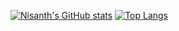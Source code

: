 [![Nisanth's GitHub stats](https://github-readme-stats.vercel.app/api?username=axtro-physx)](https://github.com/axtro-physx/github-readme-stats)
[![Top Langs](https://github-readme-stats.vercel.app/api/top-langs/?username=axtro-physx)](https://github.com/axtro-physx/github-readme-stats)
